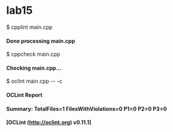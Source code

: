 # lab15

$ cpplint main.cpp
#### Done processing main.cpp

$ cppcheck main.cpp
#### Checking main.cpp...

$ oclint main.cpp -- -c


#### OCLint Report

#### Summary: TotalFiles=1 FilesWithViolations=0 P1=0 P2=0 P3=0 


#### [OCLint (http://oclint.org) v0.11.1]

